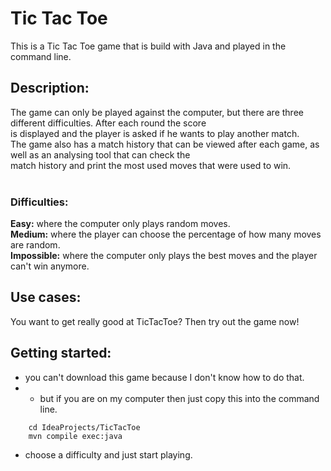 

# Tic Tac Toe
This is a Tic Tac Toe game that is build with Java and played in the command line.


## Description:
The game can only be played against the computer, but there are three different difficulties. After each round the score\
is displayed and the player is asked if he wants to play another match.\
The game also has a match history that can be viewed after each game, as well as an analysing tool that can check the\
match history and print the most used moves that were used to win.
<br>
<br>
### Difficulties:
**Easy:** where the computer only plays random moves.\
**Medium:** where the player can choose the percentage of how many moves are random.\
**Impossible:** where the computer only plays the best moves and the player can't win anymore.

## Use cases:
You want to get really good at TicTacToe? Then try out the game now!

## Getting started:
+ you can't download this game because I don't know how to do that.
+ + but if you are on my computer then just copy this into the command line.
```shell
    cd IdeaProjects/TicTacToe
    mvn compile exec:java
```   
+ choose a difficulty and just start playing.



